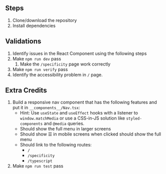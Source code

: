 ## Steps

1. Clone/download the repository
2. Install dependencies

## Validations

1. Identify issues in the React Component using the following steps
2. Make `npm run dev` pass
   1. Make the `/specificity` page work correctly
3. Make `npm run verify` pass
4. Identify the accessibility problem in `/` page.

## Extra Credits

1. Build a responsive nav component that has the following features and put it in `__components__/Nav.tsx`:
    - Hint: Use `useState` and `useEffect` hooks with a listener to `window.matchMedia` or
            use a CSS-in-JS solution like `styled-components` and `@media` queries.
    - Should show the full menu in larger screens
    - Should show ☰ in mobile screens when clicked should show the full menu
    - Should link to the following routes:
        - `/`
        - `/specificity`
        - `/typescript`
2. Make `npm run test` pass
